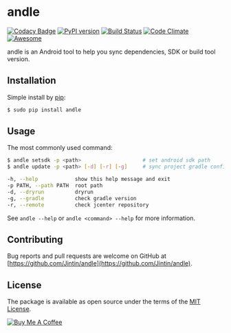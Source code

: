 # andle
[![Codacy Badge](https://api.codacy.com/project/badge/Grade/44a25e56a504423ebf37435ed9982cca)](https://app.codacy.com/app/Jintin/andle?utm_source=github.com&utm_medium=referral&utm_content=Jintin/andle&utm_campaign=badger)
[![PyPI version](https://badge.fury.io/py/andle.svg)](https://badge.fury.io/py/andle)
[![Build Status](https://travis-ci.org/Jintin/andle.svg?branch=master)](https://travis-ci.org/Jintin/andle)
[![Code Climate](https://codeclimate.com/github/Jintin/andle/badges/gpa.svg)](https://codeclimate.com/github/Jintin/andle)
[![Awesome](https://cdn.rawgit.com/sindresorhus/awesome/d7305f38d29fed78fa85652e3a63e154dd8e8829/media/badge.svg)](https://github.com/JStumpp/awesome-android)

andle is an Android tool to help you sync dependencies, SDK or build tool version.

## Installation
Simple install by [pip](http://pip.readthedocs.org/en/stable/installing):

```bash
$ sudo pip install andle
```

## Usage
The most commonly used command:

```bash
$ andle setsdk -p <path>                    # set android sdk path
$ andle update -p <path> [-d] [-r] [-g]     # sync project gradle config

-h, --help            show this help message and exit
-p PATH, --path PATH  root path
-d, --dryrun          dryrun
-g, --gradle          check gradle version
-r, --remote          check jcenter repository
```

See `andle --help` or `andle <command> --help` for more information.

## Contributing
Bug reports and pull requests are welcome on GitHub at [https://github.com/Jintin/andle](https://github.com/Jintin/andle).

## License
The package is available as open source under the terms of the [MIT License](http://opensource.org/licenses/MIT).

[![Buy Me A Coffee](https://www.buymeacoffee.com/assets/img/custom_images/orange_img.png)](https://www.buymeacoffee.com/jintin)
